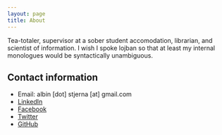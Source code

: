 ```yaml
---
layout: page
title: About
---
```


Tea-totaler, supervisor at a sober student accomodation, librarian, and scientist of information. I wish I spoke lojban so that at least my internal monologues would be syntactically unambiguous.

Contact information
-------------------
* Email: albin [dot] stjerna [at] gmail.com
* [LinkedIn](http://se.linkedin.com/pub/albin-stjerna/54/34a/346)
* [Facebook](https://www.facebook.com/alst4459)
* [Twitter](https://twitter.com/albinst)
* [GitHub](https://github.com/albins/)

